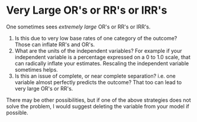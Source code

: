 # Very Large OR's or RR's or IRR's

One sometimes sees *extremely large* OR's or RR's or IRR's.

1. Is this due to very low base rates of one category of the outcome? Those can inflate RR's and OR's.
2. What are the units of the independent variables? For example if your independent variable is a percentage expressed on a 0 to 1.0 scale, that can radically inflate your estimates. Rescaling the independent variable sometimes helps.
3. Is this an issue of complete, or near complete separation? i.e. one variable almost perfectly predicts the outcome? That too can lead to very large OR's or RR's.

There may be other possibilities, but if one of the above strategies does not solve the problem, I would suggest deleting the variable from your model if possible.
